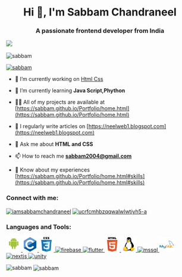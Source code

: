 <h1 align="center">Hi 👋, I'm Sabbam Chandraneel</h1>
<h3 align="center">A passionate frontend developer from India</h3>
<img src="https://www.cyberark.com/wp-content/uploads/2019/11/Developer.jpg" align="centre">
<p align="left"> <img src="https://komarev.com/ghpvc/?username=sabbam&label=Profile%20views&color=0e75b6&style=flat" alt="sabbam" /> </p>

<p align="left"> <a href="https://github.com/ryo-ma/github-profile-trophy"><img src="https://github-profile-trophy.vercel.app/?username=sabbam" alt="sabbam" /></a> </p>

- 🔭 I’m currently working on <a href="https://sabbam.github.io/Assing-1/home6.html">Html Css</a>

- 🌱 I’m currently learning **Java Script,Phython**

- 👨‍💻 All of my projects are available at [https://sabbam.github.io/Portfolio/home.html](https://sabbam.github.io/Portfolio/home.html)

- 📝 I regularly write articles on [https://neelweb1.blogspot.com](https://neelweb1.blogspot.com)

- 💬 Ask me about **HTML and CSS**

- 📫 How to reach me **sabbam2004@gmail.com**

- 📄 Know about my experiences [https://sabbam.github.io/Portfolio/home.html#skills](https://sabbam.github.io/Portfolio/home.html#skills)

<h3 align="left">Connect with me:</h3>
<p align="left">
<a href="https://instagram.com/iamsabbamchandraneel" target="blank"><img align="center" src="https://raw.githubusercontent.com/rahuldkjain/github-profile-readme-generator/master/src/images/icons/Social/instagram.svg" alt="iamsabbamchandraneel" height="30" width="40" /></a>
<a href="https://www.youtube.com/channel/UCrFcMhBZqQWAlWLWTIyH5-A" target="blank"><img align="center" src="https://raw.githubusercontent.com/rahuldkjain/github-profile-readme-generator/master/src/images/icons/Social/youtube.svg" alt="ucrfcmhbzqqwalwlwtiyh5-a" height="30" width="40" /></a>
</p>

<h3 align="left">Languages and Tools:</h3>
<p align="left"> <a href="https://developer.android.com" target="_blank" rel="noreferrer"> <img src="https://raw.githubusercontent.com/devicons/devicon/master/icons/android/android-original-wordmark.svg" alt="android" width="40" height="40"/> </a> <a href="https://www.cprogramming.com/" target="_blank" rel="noreferrer"> <img src="https://raw.githubusercontent.com/devicons/devicon/master/icons/c/c-original.svg" alt="c" width="40" height="40"/> </a> <a href="https://www.w3schools.com/css/" target="_blank" rel="noreferrer"> <img src="https://raw.githubusercontent.com/devicons/devicon/master/icons/css3/css3-original-wordmark.svg" alt="css3" width="40" height="40"/> </a> <a href="https://firebase.google.com/" target="_blank" rel="noreferrer"> <img src="https://www.vectorlogo.zone/logos/firebase/firebase-icon.svg" alt="firebase" width="40" height="40"/> </a> <a href="https://flutter.dev" target="_blank" rel="noreferrer"> <img src="https://www.vectorlogo.zone/logos/flutterio/flutterio-icon.svg" alt="flutter" width="40" height="40"/> </a> <a href="https://www.w3.org/html/" target="_blank" rel="noreferrer"> <img src="https://raw.githubusercontent.com/devicons/devicon/master/icons/html5/html5-original-wordmark.svg" alt="html5" width="40" height="40"/> </a> <a href="https://www.linux.org/" target="_blank" rel="noreferrer"> <img src="https://raw.githubusercontent.com/devicons/devicon/master/icons/linux/linux-original.svg" alt="linux" width="40" height="40"/> </a> <a href="https://www.microsoft.com/en-us/sql-server" target="_blank" rel="noreferrer"> <img src="https://www.svgrepo.com/show/303229/microsoft-sql-server-logo.svg" alt="mssql" width="40" height="40"/> </a> <a href="https://www.mysql.com/" target="_blank" rel="noreferrer"> <img src="https://raw.githubusercontent.com/devicons/devicon/master/icons/mysql/mysql-original-wordmark.svg" alt="mysql" width="40" height="40"/> </a> <a href="https://nextjs.org/" target="_blank" rel="noreferrer"> <img src="https://cdn.worldvectorlogo.com/logos/nextjs-2.svg" alt="nextjs" width="40" height="40"/> </a> <a href="https://unity.com/" target="_blank" rel="noreferrer"> <img src="https://www.vectorlogo.zone/logos/unity3d/unity3d-icon.svg" alt="unity" width="40" height="40"/> </a> </p>

<p><img align="left" src="https://github-readme-stats.vercel.app/api/top-langs?username=sabbam&show_icons=true&locale=en&layout=compact" alt="sabbam" /></p>

<p>&nbsp;<img align="center" src="https://github-readme-stats.vercel.app/api?username=sabbam&show_icons=true&locale=en" alt="sabbam" /></p>

